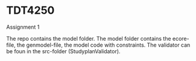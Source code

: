 # TDT4250

Assignment 1

The repo contains the model folder. The model folder contains the ecore-file, the genmodel-file, the model code with constraints. The validator can be foun in the src-folder (StudyplanValidator). 
